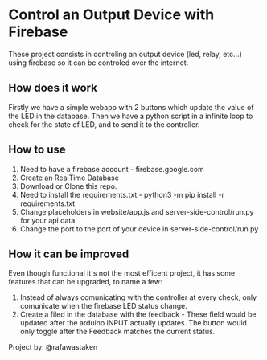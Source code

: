 # Control an Output Device with Firebase

These project consists in controling an output device (led, relay, etc...) using firebase so it can be controled over the internet.

## How does it work

Firstly we have a simple webapp  with 2 buttons which update the value of the LED in the database.
Then we have a python script in a infinite loop to check for the state of LED, and to send it to the controller.

## How to use

1. Need to have a firebase account - firebase.google.com
2. Create an RealTime Database
3. Download or Clone this repo.
4. Need to install the requirements.txt - python3 -m pip install -r requirements.txt
5. Change placeholders in website/app.js and server-side-control/run.py for your api data
6. Change the port to the port of your device in server-side-control/run.py


## How it can be improved

Even though functional it's not the most efficent project, it has some features that can be upgraded, to name a few:
1. Instead of always comunicating with the controller at every check, only comunicate when the firebase LED status change.
2. Create a filed in the database with the feedback - These field would be updated after the arduino INPUT actually updates. The button would only toggle after the Feedback matches the current status.


Project by: @rafawastaken
